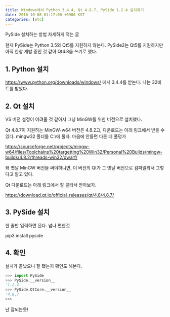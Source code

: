 ```yaml
---
title: Windows에서 Python 3.4.4, Qt 4.8.7, PySide 1.2.4 설치하기
date: 2016-10-08 01:17:00 +0900 KST
categories: [etc]
---
```


PySide 설치하는 방법 자세하게 적는 글

현재 PySide는 Python 3.5와 Qt5를 지원하지 않는다.
PySide2는 Qt5를 지원하지만 아직 한창 개발 중인 것 같아 Qt4.8을 쓰기로 했다.

## 1. Python 설치

<https://www.python.org/downloads/windows/> 에서 3.4.4를 받는다. 나는 32비트를 받았다.

## 2. Qt 설치

VS 버전 설정이 어려울 것 같아서 그냥 MinGW를 위한 버전으로 설치했다.

Qt 4.8.7이 지원하는 MinGW-w64 버전은 4.8.2고, 다운로드는 아래 링크에서 받을 수 있다.
mingw32 폴더를 C:\에 풀자. 마음에 안들면 다른 데 풀덩가

<https://sourceforge.net/projects/mingw-w64/files/Toolchains%20targetting%20Win32/Personal%20Builds/mingw-builds/4.8.2/threads-win32/dwarf/>

왜 옛날 MinGW 버전을 써야하냐면, 이 버전의 Qt가 그 옛날 버전으로 컴파일되서 그렇다고 알고 있다.

Qt 다운로드는 아래 링크에서 잘 골라서 받아보자.

<https://download.qt.io/official_releases/qt/4.8/4.8.7/>

## 3. PySide 설치

한 줄만 입력하면 된다. 넘나 편한것

pip3 install pyside

## 4. 확인

설치가 끝났으니 잘 됐는지 확인도 해본다.

```python
>>> import PySide
>>> PySide.__version__
'1.2.4'
>>> PySide.QtCore.__version__
'4.8.7'
>>>
```

난 잘되는듯!

